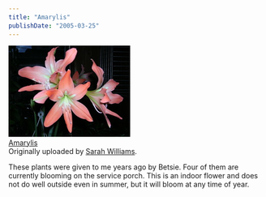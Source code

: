 ```yaml
---
title: "Amarylis"
publishDate: "2005-03-25"
---
```


[![](images/7431346_34e067a868_m.jpg)](http://www.flickr.com/photos/54325514@N00/7431346/ "photo sharing")  
[Amarylis](http://www.flickr.com/photos/54325514@N00/7431346/)  
Originally uploaded by [Sarah Williams](http://www.flickr.com/people/54325514@N00/).

These plants were given to me years ago by Betsie. Four of them are currently blooming on the service porch. This is an indoor flower and does not do well outside even in summer, but it will bloom at any time of year.
